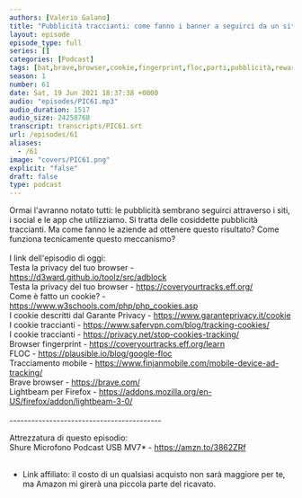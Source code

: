 ```yaml
---
authors: [Valerio Galano]
title: "Pubblicità traccianti: come fanno i banner a seguirci da un sito all\'altro?"
layout: episode
episode_type: full
series: []
categories: [Podcast]
tags: [bat,brave,browser,cookie,fingerprint,floc,parti,pubblicità,reward,terze,tracciamento,web]
season: 1
number: 61
date: Sat, 19 Jun 2021 18:37:38 +0000
audio: "episodes/PIC61.mp3"
audio_duration: 1517
audio_size: 24258768
transcript: transcripts/PIC61.srt
url: /episodes/61
aliases: 
  - /61
image: "covers/PIC61.png"
explicit: "false"
draft: false
type: podcast
---
```

Ormai l'avranno notato tutti: le pubblicità sembrano seguirci attraverso i siti, i social e le app che utilizziamo. Si tratta delle cosiddette pubblicità traccianti. Ma come fanno le aziende ad ottenere questo risultato? Come funziona tecnicamente questo meccanismo?<br />
<br />
I link dell'episodio di oggi: <br />
Testa la privacy del tuo browser - <a href="https://d3ward.github.io/toolz/src/adblock" rel="noopener">https://d3ward.github.io/toolz/src/adblock</a> <br />
Testa la privacy del tuo browser - <a href="https://coveryourtracks.eff.org/" rel="noopener">https://coveryourtracks.eff.org/</a> <br />
Come è fatto un cookie? - <a href="https://www.w3schools.com/php/php_cookies.asp" rel="noopener">https://www.w3schools.com/php/php_cookies.asp</a> <br />
I cookie descritti dal Garante Privacy - <a href="https://www.garanteprivacy.it/cookie" rel="noopener">https://www.garanteprivacy.it/cookie</a> <br />
I cookie traccianti - <a href="https://www.safervpn.com/blog/tracking-cookies/" rel="noopener">https://www.safervpn.com/blog/tracking-cookies/</a> <br />
I cookie traccianti - <a href="https://privacy.net/stop-cookies-tracking/" rel="noopener">https://privacy.net/stop-cookies-tracking/</a> <br />
Browser fingerprint - <a href="https://coveryourtracks.eff.org/learn" rel="noopener">https://coveryourtracks.eff.org/learn</a> <br />
FLOC - <a href="https://plausible.io/blog/google-floc" rel="noopener">https://plausible.io/blog/google-floc</a> <br />
Tracciamento mobile - <a href="https://www.finjanmobile.com/mobile-device-ad-tracking/" rel="noopener">https://www.finjanmobile.com/mobile-device-ad-tracking/</a> <br />
Brave browser - <a href="https://brave.com/" rel="noopener">https://brave.com/</a> <br />
Lightbeam per Firefox - <a href="https://addons.mozilla.org/en-US/firefox/addon/lightbeam-3-0/" rel="noopener">https://addons.mozilla.org/en-US/firefox/addon/lightbeam-3-0/</a> <br />
<br />
------------------------------------------<br />




Attrezzatura di questo episodio:<br />
Shure Microfono Podcast USB MV7* - <a href="https://amzn.to/3862ZRf" rel="noopener">https://amzn.to/3862ZRf</a>  <br />
<br />
* Link affiliato: il costo di un qualsiasi acquisto non sarà maggiore per te, ma Amazon mi girerà una piccola parte del ricavato. <br />
<br />






